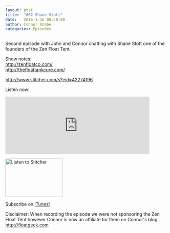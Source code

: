 ```yaml
---
layout: post
title:  "002 Shane Stott"
date:   2016-1-16 08:40:00
author: Connor Knabe
categories: Episodes
---
```


Second episode with John and Connor chatting with Shane Stott one of the founders of the Zen Float Tent.

Show notes:
<br>
<a href="http://www.zenfloatco.com/">http://zenfloatco.com/</a>
<br>
<a href="http://www.thefloattankcure.com/">http://thefloattankcure.com/</a>



http://www.stitcher.com/s?eid=42274196


Listen now!
<br>


<iframe scrolling="no" frameborder="0" style="width:100%;max-width:450px;height:180px;border:0;overflow:hidden;" width="400" height="180" src="http://app.stitcher.com/splayer/f/77331/42274196?el=0&refid=stpr"></iframe>


<br>

<a href="http://www.stitcher.com/s?fid=77331&refid=stpr"><img src="http://cloudfront.assets.stitcher.com/promo.assets/stitcher-banner-180x120.jpg" width="180" height="120" alt="Listen to Stitcher"></a>

Subscribe on <a href="https://itunes.apple.com/us/podcast/float-geeks/id1058855632?mt=2">iTunes!</a>


Disclaimer:
When recording the episode we were not sponsoring the Zen Float Tent however Connor is now an affiliate for them on Connor's blog <a href="http://www.floatgeek.com">http://floatgeek.com</a>
